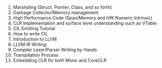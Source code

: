 1. Marshaling (Struct, Pointer, Class, and so forth)
2. Garbage Collector/Memory management 
3. High Performance Code (Span/Memory and HW Numeric Intrinsic) 
4. CLR Implementation and surface level understanding such as VTable 
5. CIL Emitting Tutorial
6. How to write CIL 
7. Introduction to LLVM
8. LLVM IR Writing
9. Compiler Lexer/Parser Writing by Hands 
10. Transpilation Process 
11. Embedding CLR for both Mono and CoreCLR
